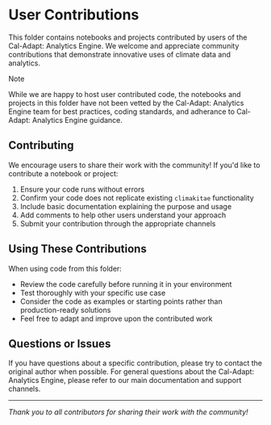 # User Contributions

This folder contains notebooks and projects contributed by users of the Cal-Adapt: Analytics Engine. We welcome and appreciate community contributions that demonstrate innovative uses of climate data and analytics.

> [!NOTE]
> While we are happy to host user contributed code, the notebooks and projects in this folder have not been vetted by the Cal-Adapt: Analytics Engine team for best practices, coding standards, and adherance to Cal-Adapt: Analytics Engine guidance. 

## Contributing

We encourage users to share their work with the community! If you'd like to contribute a notebook or project:

1. Ensure your code runs without errors
2. Confirm your code does not replicate existing `climakitae` functionality
3. Include basic documentation explaining the purpose and usage
4. Add comments to help other users understand your approach
5. Submit your contribution through the appropriate channels

## Using These Contributions

When using code from this folder:

- Review the code carefully before running it in your environment
- Test thoroughly with your specific use case
- Consider the code as examples or starting points rather than production-ready solutions
- Feel free to adapt and improve upon the contributed work

## Questions or Issues

If you have questions about a specific contribution, please try to contact the original author when possible. For general questions about the Cal-Adapt: Analytics Engine, please refer to our main documentation and support channels.

---

*Thank you to all contributors for sharing their work with the community!*